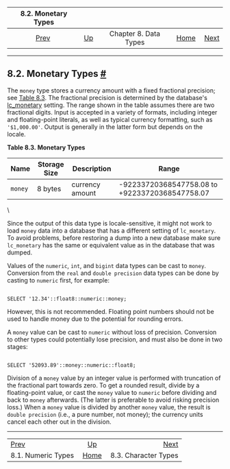 <!--?xml version="1.0" encoding="UTF-8" standalone="no"?-->

|                 8.2. Monetary Types                 |                                             |                       |                                                       |                                                         |
| :-------------------------------------------------: | :------------------------------------------ | :-------------------: | ----------------------------------------------------: | ------------------------------------------------------: |
| [Prev](datatype-numeric.html "8.1. Numeric Types")  | [Up](datatype.html "Chapter 8. Data Types") | Chapter 8. Data Types | [Home](index.html "PostgreSQL 17devel Documentation") |  [Next](datatype-character.html "8.3. Character Types") |

***

## 8.2. Monetary Types [#](#DATATYPE-MONEY)

The `money` type stores a currency amount with a fixed fractional precision; see [Table 8.3](datatype-money.html#DATATYPE-MONEY-TABLE "Table 8.3. Monetary Types"). The fractional precision is determined by the database's [lc\_monetary](runtime-config-client.html#GUC-LC-MONETARY) setting. The range shown in the table assumes there are two fractional digits. Input is accepted in a variety of formats, including integer and floating-point literals, as well as typical currency formatting, such as `'$1,000.00'`. Output is generally in the latter form but depends on the locale.

**Table 8.3. Monetary Types**

| Name    | Storage Size | Description     | Range                                          |
| ------- | ------------ | --------------- | ---------------------------------------------- |
| `money` | 8 bytes      | currency amount | -92233720368547758.08 to +92233720368547758.07 |

\


Since the output of this data type is locale-sensitive, it might not work to load `money` data into a database that has a different setting of `lc_monetary`. To avoid problems, before restoring a dump into a new database make sure `lc_monetary` has the same or equivalent value as in the database that was dumped.

Values of the `numeric`, `int`, and `bigint` data types can be cast to `money`. Conversion from the `real` and `double precision` data types can be done by casting to `numeric` first, for example:

```

SELECT '12.34'::float8::numeric::money;
```

However, this is not recommended. Floating point numbers should not be used to handle money due to the potential for rounding errors.

A `money` value can be cast to `numeric` without loss of precision. Conversion to other types could potentially lose precision, and must also be done in two stages:

```

SELECT '52093.89'::money::numeric::float8;
```

Division of a `money` value by an integer value is performed with truncation of the fractional part towards zero. To get a rounded result, divide by a floating-point value, or cast the `money` value to `numeric` before dividing and back to `money` afterwards. (The latter is preferable to avoid risking precision loss.) When a `money` value is divided by another `money` value, the result is `double precision` (i.e., a pure number, not money); the currency units cancel each other out in the division.

***

|                                                     |                                                       |                                                         |
| :-------------------------------------------------- | :---------------------------------------------------: | ------------------------------------------------------: |
| [Prev](datatype-numeric.html "8.1. Numeric Types")  |      [Up](datatype.html "Chapter 8. Data Types")      |  [Next](datatype-character.html "8.3. Character Types") |
| 8.1. Numeric Types                                  | [Home](index.html "PostgreSQL 17devel Documentation") |                                    8.3. Character Types |
